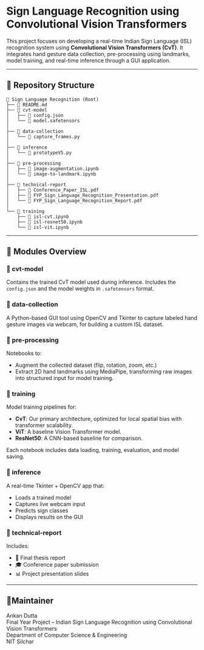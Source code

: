 # Sign Language Recognition using Convolutional Vision Transformers

This project focuses on developing a real-time Indian Sign Language (ISL) recognition system using **Convolutional Vision Transformers (CvT)**. It integrates hand gesture data collection, pre-processing using landmarks, model training, and real-time inference through a GUI application.

---

## 📁 Repository Structure

```
📁 Sign Language Recognition (Root)
├── 📄 README.md
├── 📁 cvt-model
│   ├── 📄 config.json
│   └── 📄 model.safetensors
│
├── 📁 data-collection
│   └── 📄 capture_frames.py
│
├── 📁 inference
│   └── 📄 prototypeV5.py
│
├── 📁 pre-processing
│   ├── 📄 image-augmentation.ipynb
│   └── 📄 image-to-landmark.ipynb
│
├── 📁 technical-report
│   ├── 📄 Conference_Paper_ISL.pdf
│   ├── 📄 FYP_Sign_Language_Recognition_Presentation.pdf
│   └── 📄 FYP_Sign_Language_Recognition_Report.pdf
│
└── 📁 training
    ├── 📄 isl-cvt.ipynb
    ├── 📄 isl-resnet50.ipynb
    └── 📄 isl-vit.ipynb
```


---

## 🚀 Modules Overview

### 🔹 cvt-model
Contains the trained CvT model used during inference. Includes the `config.json` and the model weights in `.safetensors` format.

### 🔹 data-collection
A Python-based GUI tool using OpenCV and Tkinter to capture labeled hand gesture images via webcam, for building a custom ISL dataset.

### 🔹 pre-processing
Notebooks to:
- Augment the collected dataset (flip, rotation, zoom, etc.)
- Extract 2D hand landmarks using MediaPipe, transforming raw images into structured input for model training.

### 🔹 training
Model training pipelines for:
- **CvT**: Our primary architecture, optimized for local spatial bias with transformer scalability.
- **ViT**: A baseline Vision Transformer model.
- **ResNet50**: A CNN-based baseline for comparison.

Each notebook includes data loading, training, evaluation, and model saving.

### 🔹 inference
A real-time Tkinter + OpenCV app that:
- Loads a trained model
- Captures live webcam input
- Predicts sign classes
- Displays results on the GUI

### 🔹 technical-report
Includes:
- 📄 Final thesis report
- 🎓 Conference paper submission
- 📊 Project presentation slides
---

## 👥Maintainer
Ankan Dutta <br />
Final Year Project – Indian Sign Language Recognition using
Convolutional Vision Transformers <br />
Department of Computer Science & Engineering <br />
NIT Silchar